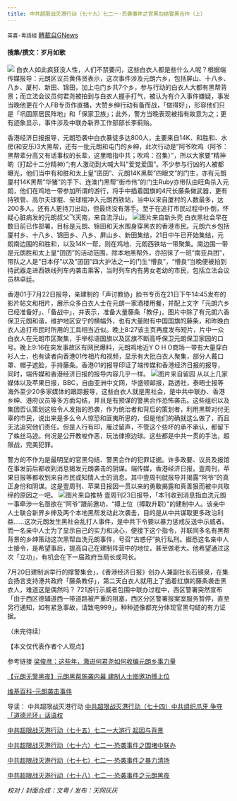 ```yaml
---
title: 中共超限战灭港行动（七十九）七二一·恐袭事件之官黑勾结警黑合作（上）
---
```

`英喜-粵語組` [轉載自GNews](https://gnews.org/zh-hans/1595216/)

#### 搜集/撰文：岁月如歌

![](https://assets.gnews.org/wp-content/uploads/2021/10/10151.jpg)
白衣人如此疯狂没人性，人们不禁要问，这些白衣人都是些什么人呢？根据端传媒报导：元朗区议员黄伟贤表示，这次事件涉及元朗六乡，包括屏山、十八乡、八乡、厦村、新田、锦田，加上屯门乡共7个乡，参与行动的白衣人大都有黑帮背景；而立法会议员何君尧被拍到与白衣人握手打气，被认为有介入事件嫌疑，事发当晚他更在个人FB专页作直播，大赞乡绅行动有备而战，「做得好」，形容他们只是「巩固原居民阵地」和「保家卫族」；此外，警方当晚表现被指有故意为之；更有迹象显示，事件涉及中联办新界工作部部长李蓟贻。

香港经济日报报导，元朗恐袭中白衣暴徒多达800人，主要来自14K、和胜和、水房(和安乐)3大黑帮，还有一批元朗和屯门的乡绅，此次行动是”阿爷吹鸡（阿爷：黑帮辈分高又有话事权的长辈，这里暗指中共；吹鸡：召集）”，所以大家要”精神啲（打起十二分精神）”;有人激动到大喊大叫”爱党爱国”。不少参与行凶的人被都曝光，他们当中有和胜和太上皇”囝囝”、元朗14K黑帮”四眼文”的门生，亦有元朗厦村14K黑帮”华猪”的手下、连澳门黑帮”街巿伟”的门生Ruby亦带队由旺角杀入元朗，他们在鸡地一带参加所谓的游行，将手中插着国旗的4尺长藤条做武器，更有持铁管、高尔夫球棍、垒球棍冲入元朗西铁站，当中以来自厦村的人数最多，达200多人。还有人更持刀出动，但最终没有落手。至于在追打市民过程中仆倒，怀疑心脏病发的元朗叔父飞天南，来自流浮山。
![](https://assets.gnews.org/wp-content/uploads/2021/10/10152.jpg)图片来自新头壳
白衣黑社会早在数日前已作部署，目标是元朗、锦田和天水围身穿黑衣的香港市民。元朗六乡包括厦村乡、十八乡、锦田乡、八乡、屏山乡、新田集结，21日中午已开始集结，元朗南边围的和胜和，以及14K一帮，则在鸡地、元朗西铁站一带聚集。南边围一带是元朗胜和太上皇“囝囝”的活动范围，除本地黑帮外，亦招徕了一班“南亚兵团”，带队之人是”日本仔”以及”囝囝”四大护法之一的门生“懵良”，“懵良”当晚便被拍到持武器走进西铁线列车内袭击乘客，当时列车内有男女老幼的市民，包括立法会议员林卓廷。

香港01于7月22日报导，亲建制的「声讨教协」脸书专页在21日下午14:45发布的影片帖文和相片，展示众多白衣人士在元朗一家酒楼用餐，并配上文字「元朗六乡已经准备好」、「备战中」，并表示，准备大量藤条「教仔」。图片中除了有元朗六香保卫元朗和谐，维护地区安宁的横幅外，也有大量附有中国国旗的藤条，和昨晚白衣人追打市民时所用的工具相当近似。晚上8:27该主页再度发布短片，片中一众白衣人在元朗市区聚集，手举标语国旗以及区旗不断高呼保卫元朗保卫家园的口号。晚上9:16在突发事故区有网民爆料，元朗鸡地近Y O H O商场一带有大量穿白衫人士，也有读者向香港01传相片和视频，显示有大批白衣人聚集，部分人戴口罩、帽子遮脸，手持藤条。香港01的报导印证了端传媒和香港经济日报的报导，同时，端传媒和香港经济日报的报导内容几乎一样。
![](https://assets.gnews.org/wp-content/uploads/2021/10/10153.jpg)图片来自留园
从以上几家媒体以及苹果日报，BBC，自由亚洲中文网，华盛顿邮报，路透社，泰晤士报等海外至少20多家媒体的跟踪报导，这些白衣人就是黑社会，是中共中联办、香港乡绅、港府议员等多方面勾结，并且是有预谋的警黑合作恐怖袭击。这些组织以及集团否认策划这桩令人发指的恐袭，作为统治者和背后的策划者，利用黑帮对付无辜的市民，说出来是多么令人惊恐和匪夷所思的，但是他们的确就这么做了，而且无法追究他们责任。但是人行有印，雁过留声，不管这个些坏的承不承认，都留下了蛛丝马迹。何况是公开教唆作恶，玩法律擦边球。这些都是中共一贯的手法，超限战，完美犯罪。

警方的不作为是最明显的官黑勾结、警黑合作的犯罪证据。许多政要、议员及报馆在事发前后都收到消息揭发元朗袭击的阴谋。端传媒，香港经济日报，壹周刊，苹果日报等都收到来自市民或知情人士的消息。其中壹周刊就报导并揭露“阿爷”的真正身份和阴谋。这是壹周刊、苹果日报因一贯以来的勇敢揭露和真善狠而被中共取缔的原因之一吧。
![](https://assets.gnews.org/wp-content/uploads/2021/10/10154.jpg)图片来自推特
壹周刊23日报导，「本刊收到消息指血洗元朗一事牵涉一名亟欲在“阿爷”跟前邀功，“搏上位（搏取升职）”的建制中人。该亲中人士联合新界乡绅及两个本地黑帮发动此次袭击，目的是从中共谋取更多政治利益……这次元朗发生黑社会乱打人事件，是中共下令要以暴力惩戒反送中示威者。而一名亲中人士为了显示自己的实力和决心，便接下这个指令，并联同多名有黑帮背景的乡绅策动这次黑帮血洗元朗事件，号召“古惑仔”执行私刑。据悉这名亲中人士接令，是希望事后，提高自己在建制阵营中的地位，甚至做老大。他希望通过这次「立功」，有机会在下一届政府当局长或司长。

7月20日建制派举行的撑警集会」，《香港经济日报》创办人兼副社长石镜泉，在集会扬言支持港共政府「藤条教仔」，第二天白衣人就用上了插着红旗的藤条袭击黑衣人，难道这是偶然吗？ 721游行示威者包围中联办过程中，西区警署突然宣布「由于西区德辅道西一带道路被严重的阻塞，西区分区警署报案室服务暂停，直至另行通知，如有紧急事故，请致电999」。种种迹像都充分体现官黑勾结的有力证据。

（未完待续）


【本文仅代表作者个人观点】

参考链接
[梁俊彦：这些年，激进何君尧如何收编元朗乡事力量](https://theinitium.com/article/20190730-opinion-how-ho-kwan-yiu-get-his-place/)

[【元朗无警黑夜】元朗黑帮施袭内幕 建制人士图邀功搏上位](https://web.archive.org/web/20190723043606/https://nextplus.nextmedia.com/article/2_683141_0)

[维基百科-元朗袭击事件](https://zh.m.wikipedia.org/wiki/%E5%85%83%E6%9C%97%E8%A5%B2%E6%93%8A%E4%BA%8B%E4%BB%B6#cite_note-:6-44)

导读：
中共超限战灭港行动
[中共超限战灭港行动（七十四）中共组织爪牙 争夺「道德光环」话语权](https://gnews.org/zh-hans/1539901/)

[中共超限战灭港行动（七十五）七二一大游行 起因与背景](https://gnews.org/zh-hans/1563774/)

[中共超限战灭港行动（七十六）七二一](https://gnews.org/zh-hans/1573037/)[·恐袭事件之围堵中联办](https://gnews.org/zh-hans/1573037/)

[中共超限战灭港行动（七十七）七二一](https://gnews.org/zh-hans/1583940/)[·恐袭事件之暴力清场](https://gnews.org/zh-hans/1583940/)

[中共超限战灭港行动（七十八）七二一·恐袭事件之元朗黑夜](https://gnews.org/zh-hans/1593300/)



*校对 / 封面合成：文粤 / 发布：天网灰灰*
